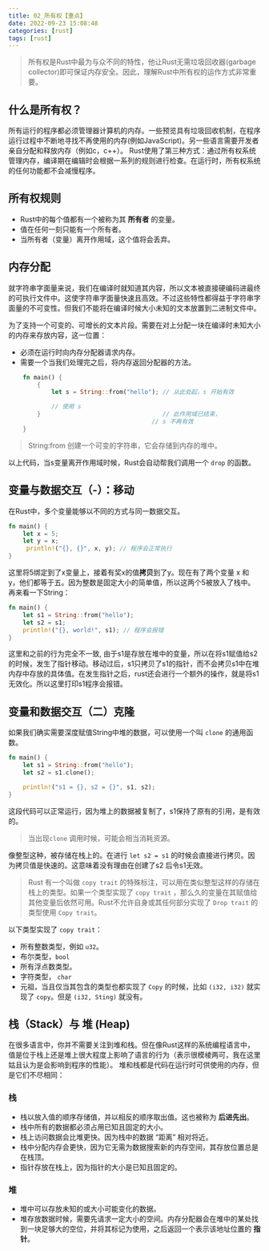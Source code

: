 ```yaml
---
title: 02_所有权【重点】
date: 2022-09-23 15:08:48
categories: [rust]
tags: [rust]
---
```

> 所有权是Rust中最为与众不同的特性，他让Rust无需垃圾回收器(garbage collector)即可保证内存安全。因此，理解Rust中所有权的运作方式非常重要。

<!--more-->
## 什么是所有权？
所有运行的程序都必须管理器计算机的内存。一些预览具有垃圾回收机制，在程序运行过程中不断地寻找不再使用的内存(例如JavaScript)。另一些语言需要开发者亲自分配和释放内存（例如c，c++）。
Rust使用了第三种方式：通过所有权系统管理内存，编译期在编辑时会根据一系列的规则进行检查。在运行时，所有权系统的任何功能都不会减慢程序。

## 所有权规则
+ Rust中的每个值都有一个被称为其 **所有者** 的变量。
+ 值在任何一刻只能有一个所有者。
+ 当所有者（变量）离开作用域，这个值将会丢弃。


## 内存分配
就字符串字面量来说，我们在编译时就知道其内容，所以文本被直接硬编码进最终的可执行文件中。这使字符串字面量快速且高效。不过这些特性都得益于字符串字面量的不可变性。但我们不能将在编译时候大小未知的文本放置到二进制文件中。

为了支持一个可变的、可增长的文本片段。需要在对上分配一块在编译时未知大小的内存来存放内容，这一位置：
+ 必须在运行时向内存分配器请求内存。
+ 需要一个当我们处理完之后，将内存返回分配器的方法。

```rust
    fn main() {
        {
            let s = String::from("hello"); // 从此处起，s 开始有效

            // 使用 s
        }                                  // 此作用域已结束，
                                        // s 不再有效
    }
```
> String:from 创建一个可变的字符串，它会存储到内存的堆中。

以上代码，当s变量离开作用域时候，Rust会自动帮我们调用一个 `drop` 的函数。

## 变量与数据交互（-）：移动
在Rust中，多个变量能够以不同的方式与同一数据交互。
```rust
fn main() {
    let x = 5;
    let y = x;
     println!("{}, {}", x, y); // 程序会正常执行
}
```
这里将5绑定到了x变量上，接着有奖x的值**拷贝**到了y。现在有了两个变量 x 和 y，他们都等于五。因为整数是固定大小的简单值，所以这两个5被放入了栈中。
再来看一下String：
```rust
fn main() {
    let s1 = String::from("hello");
    let s2 = s1;
    println!("{}, world!", s1); // 程序会报错
}
```
这里和之前的行为完全不一致, 由于s1是存放在堆中的变量，所以在将s1赋值给s2的时候，发生了指针移动。移动过后，s1只拷贝了s1的指针，而不会拷贝s1中在堆内存中存放的具体值。在发生指针之后，rust还会进行一个额外的操作，就是将s1无效化。所以这里打印s1程序会报错。

## 变量和数据交互（二）克隆
如果我们确实需要深度赋值String中堆的数据，可以使用一个叫 `clone` 的通用函数。
```rust
fn main() {
    let s1 = String::from("hello");
    let s2 = s1.clone();

    println!("s1 = {}, s2 = {}", s1, s2);
}
```
这段代码可以正常运行，因为堆上的数据被复制了，s1保持了原有的引用，是有效的。
> 当出现`clone` 调用时候，可能会相当消耗资源。

像整型这种，被存储在栈上的。在进行 `let s2 = s1` 的时候会直接进行拷贝。因为拷贝值是快速的。这意味着没有理由在创建了s2 后令s1无效。

> Rust 有一个叫做 `copy trait` 的特殊标注，可以用在类似整型这样的存储在栈上的类型。如果一个类型实现了 `copy trait` ，那么久的变量在其赋值给其他变量后依然可用。Rust不允许自身或其任何部分实现了 `Drop trait` 的类型使用 `Copy trait`。

以下类型实现了 `copy trait`：
+ 所有整数类型，例如 `u32`。
+ 布尔类型，`bool` 
+ 所有浮点数类型。
+ 字符类型， `char`
+ 元祖，当且仅当其包含的类型也都实现了 `Copy` 的时候，比如 `(i32, i32)` 就实现了 `copy`。但是 `(i32, Sting)` 就没有。

## 栈（Stack）与 堆 (Heap)
在很多语言中，你并不需要关注到堆和栈。但在像Rust这样的系统编程语言中，值是位于栈上还是堆上很大程度上影响了语言的行为（表示很模棱两可，我在这里姑且认为是会影响到程序的性能）。
堆和栈都是代码在运行时可供使用的内存，但是它们不尽相同：

### 栈
+ 栈以放入值的顺序存储值，并以相反的顺序取出值。这也被称为 **后进先出**。
+ 栈中所有的数据都必须占用已知且固定的大小。
+ 栈上访问数据会比堆更快。因为栈中的数据 “距离” 相对将近。
+ 栈中分配内存会更快，因为它无需为数据搜索新的内存空间，其存放位置总是在栈顶。
+ 指针存放在栈上，因为指针的大小是已知且固定的。


### 堆
+ 堆中可以存放未知的或大小可能变化的数据。
+ 堆存放数据时候，需要先请求一定大小的空间。内存分配器会在堆中的某处找到一块足够大的空位，并将其标记为使用，之后返回一个表示该地址位置的 **指针**。